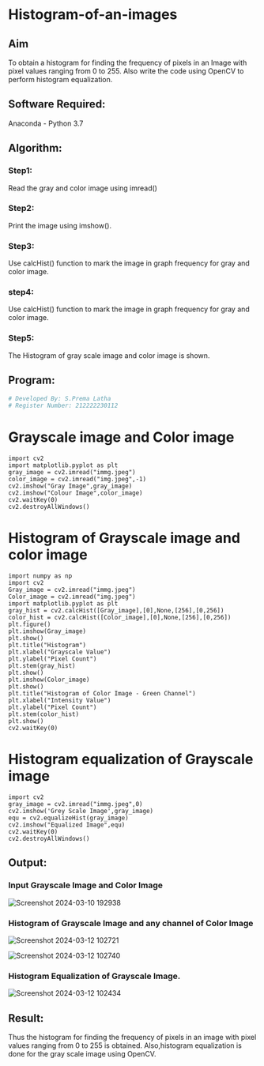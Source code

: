 # Histogram-of-an-images
## Aim
To obtain a histogram for finding the frequency of pixels in an Image with pixel values ranging from 0 to 255. Also write the code using OpenCV to perform histogram equalization.

## Software Required:
Anaconda - Python 3.7

## Algorithm:
### Step1:
Read the gray and color image using imread()

### Step2:
Print the image using imshow().



### Step3:
Use calcHist() function to mark the image in graph frequency for gray and color image.

### step4:
Use calcHist() function to mark the image in graph frequency for gray and color image.

### Step5:
The Histogram of gray scale image and color image is shown.


## Program:
```python
# Developed By: S.Prema Latha
# Register Number: 212222230112
```
# Grayscale image and Color image
```
import cv2
import matplotlib.pyplot as plt
gray_image = cv2.imread("immg.jpeg")
color_image = cv2.imread("img.jpeg",-1)
cv2.imshow("Gray Image",gray_image)
cv2.imshow("Colour Image",color_image)
cv2.waitKey(0)
cv2.destroyAllWindows()
```
# Histogram of Grayscale image and color image
```
import numpy as np
import cv2
Gray_image = cv2.imread("immg.jpeg")
Color_image = cv2.imread("img.jpeg")
import matplotlib.pyplot as plt
gray_hist = cv2.calcHist([Gray_image],[0],None,[256],[0,256])
color_hist = cv2.calcHist([Color_image],[0],None,[256],[0,256])
plt.figure()
plt.imshow(Gray_image)
plt.show()
plt.title("Histogram")
plt.xlabel("Grayscale Value")
plt.ylabel("Pixel Count")
plt.stem(gray_hist)
plt.show()
plt.imshow(Color_image)
plt.show()
plt.title("Histogram of Color Image - Green Channel")
plt.xlabel("Intensity Value")
plt.ylabel("Pixel Count")
plt.stem(color_hist)
plt.show()
cv2.waitKey(0)
```
# Histogram equalization of Grayscale image
```
import cv2
gray_image = cv2.imread("immg.jpeg",0)
cv2.imshow('Grey Scale Image',gray_image)
equ = cv2.equalizeHist(gray_image)
cv2.imshow("Equalized Image",equ)
cv2.waitKey(0)
cv2.destroyAllWindows()
```

## Output:
### Input Grayscale Image and Color Image

![Screenshot 2024-03-10 192938](https://github.com/premalatha-sureshbabu/Histogram-of-an-images/assets/120620842/33ef503c-2ac2-4837-b296-4116f8f803d9)

### Histogram of Grayscale Image and any channel of Color Image

![Screenshot 2024-03-12 102721](https://github.com/premalatha-sureshbabu/Histogram-of-an-images/assets/120620842/8af5eb58-65ab-46b2-845e-36be7f8cd901)

![Screenshot 2024-03-12 102740](https://github.com/premalatha-sureshbabu/Histogram-of-an-images/assets/120620842/902d045a-a3dc-4d75-9f1c-2059cac663b8)


### Histogram Equalization of Grayscale Image.

![Screenshot 2024-03-12 102434](https://github.com/premalatha-sureshbabu/Histogram-of-an-images/assets/120620842/bf7aafa7-d9b9-4f86-9926-9ef6c9d15c78)


## Result: 
Thus the histogram for finding the frequency of pixels in an image with pixel values ranging from 0 to 255 is obtained. Also,histogram equalization is done for the gray scale image using OpenCV.
